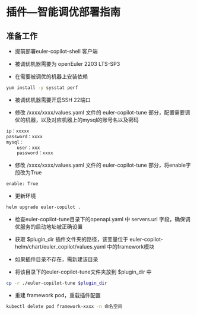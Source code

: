 # 插件—智能调优部署指南

## 准备工作

+  提前部署euler-copilot-shell 客户端

+   被调优机器需要为 openEuler 2203 LTS-SP3

+   在需要被调优的机器上安装依赖

```bash
yum install -y sysstat perf
```

+   被调优机器需要开启SSH 22端口


+   修改 /xxxx/xxxx/values.yaml 文件的 euler-copilot-tune 部分，配置需要调优的机器，以及对应机器上的mysql的账号名以及密码

```bash
ip：xxxxx
password：xxxx
mysql：
	user：xxx
	password：xxxx
```

+   修改 /xxxx/xxxx/values.yaml 文件的 euler-copilot-tune 部分，将enable字段改为True

```bash
enable: True
```

+   更新环境

```bash
helm upgrade euler-copilot .
```

+  检查euler-copilot-tune目录下的openapi.yaml 中 servers.url 字段，确保调优服务的启动地址被正确设置

+  获取 $plugin_dir 插件文件夹的路径，该变量位于 euler-copilot-helm/chart/euler_copilot/values.yaml 中的framework模块

+  如果插件目录不存在，需新建该目录

+  将该目录下的euler-copilot-tune文件夹放到 $plugin_dir 中

```bash
cp -r ./euler-copilot-tune $plugin_dir
```

+ 重建 framework pod，重载插件配置
```bash
kubectl delete pod framework-xxxx -n 命名空间
```






